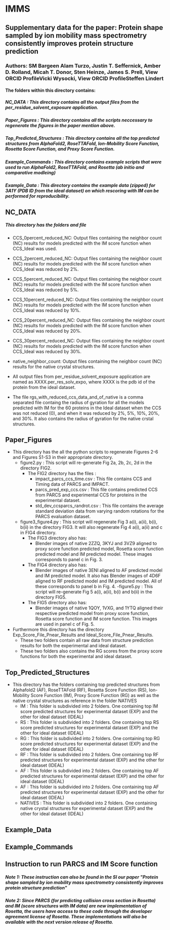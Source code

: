# IMMS
## Supplementary data for the paper: Protein shape sampled by ion mobility mass spectrometry consistently improves protein structure prediction
### Authors: SM Bargeen Alam Turzo, Justin T. Seffernick, Amber D. Rolland, Micah T. Donor, Sten Heinze, James S. Prell,  View ORCID ProfileVicki Wysocki,  View ORCID ProfileSteffen Lindert

#### The folders within this directory contains:
#####	**NC\_DATA** : This directory contains all the output files from the per\_residue\_solvent\_exposure application\.
#####	**Paper\_Figures** : This directory contains all the scripts neccessary to regenerate the figures in the paper mention above\.
#####	**Top\_Predicted\_Structures** : This directory contains all the top predicted structures from AlphaFold2, RoseTTAFold, Ion-Mobility Score Function, Rosetta Score Function, and  Proxy Score Function\.
#####   **Example_Commands** : This directory contains example scripts that were used to run AlphaFold2, RoseTTAFold, and Rosetta (ab initio and comparative modleing) 
#####   **Example_Data** : This directory contains the example data (zipped) for 3A1Y (PDB ID from the ideal dataset) on which rescoring with IM can be performed for reproducibility. 

## **NC\_DATA**
##### This directory has the folders and file
- CCS\_0percent\_reduced\_NC: Output files containing the neighbor count (NC) results for models predicted with the IM score function when CCS\_Ideal was used\.
- CCS\_2percent\_reduced\_NC: Output files containing the neighbor count (NC) results for models predicted with the IM score function when CCS\_Ideal was reduced by 2%\.
- CCS\_5percent\_reduced\_NC: Output files containing the neighbor count (NC) results for models predicted with the IM score function when CCS\_Ideal was reduced by 5%\.
- CCS\_10percent\_reduced\_NC: Output files containing the neighbor count (NC) results for models predicted with the IM score function when CCS\_Ideal was reduced by 10%\.
- CCS\_20percent\_reduced\_NC: Output files containing the neighbor count (NC) results for models predicted with the IM score function when CCS\_Ideal was reduced by 20%\.
- CCS\_30percent\_reduced\_NC: Output files containing the neighbor count (NC) results for models predicted with the IM score function when CCS\_Ideal was reduced by 30%\.
- native\_neighbor\_count: Output files containing the neighbor count (NC) results for the native crystal structures\.
- All output files from per\_residue\_solvent\_exposure application are named as XXXX\.per\_res\_solv\_expo, where XXXX is the pdb id of the protein from the ideal dataset\.

- The file rgs\_with\_reduced\_ccs\_data\_and\_of\_native is a comma separated file containg the radius of gyration for all the models predicted with IM for the 60 proteins in the Ideal dataset when the CCS was not reduced (0), and when it was reduced by 2%, 5%, 10%, 20%, and 30%. It also contains the radius of gyration for the native crstal structures\.

## **Paper\_Figures**
- This directory has the all the python scripts to regenerate Figures 2-6 and Figures S1-S3 in their appropriate directory\.
	- figure2.py : This script will re-generate Fig 2a, 2b, 2c, 2d in the directory FIG2.
		- The FIG2 directory has the files : 
			- impact_parcs_ccs_time.csv : This file contains CCS and Timing data of PARCS and IMPACT\.
			- parcs_pred_exp_ccs.csv : This file contains predicted CCS from PARCS and experimental CCS for proteins in the experimental dataset\.
			- std_dev_ccsparcs_randrot.csv : This file contains the average standard deviation data from varying random rotations for the PARCS evaluation dataset\.
	- figure3_figure4.py : This script will regenerate Fig 3 a(i), a(ii), b(i), b(ii) in the directory FIG3. It will also regenerate Fig 4 a(i), a(ii) and c in FIG4 directory.
		- The FIG3 directory also has:
			- Blender images of native 2ZZQ, 3KYJ and 3VZ9 aligned to proxy score function predicted model, Rosetta score function predicted model and IM predicted model\. These images corresponds to panel c in Fig. 3\.
		- The FIG4 directory also has:
			- Blender images of native 3ENI aligned to AF predicted model and IM predicted model\. It also has Blender images of 4D6F aligned to RF predicted model and IM predicted model. All of these corresponds to panel b in Fig. 4\.
	-figure5.py : This script will re-generate Fig 5 a(i), a(ii), b(i) and b(ii) in the directory FIG5\.
		- The FIG5 directory also has:
			- Blender images of native 1QOY, 1VXG, and 1YTQ aligned their respective predicted model from proxy score function, Rosetta score function and IM score function. This images are used in panel c of Fig. 5\.
- Furthermore this directory has the directory Exp\_Score\_File\_Pnear\_Results and Ideal\_Score\_File\_Pnear\_Results\. 
	- These two folders contain all raw data from structure prediction results for both the experimental and ideal dataset\.
	- These two folders also contains the RG scores from the proxy score functions for both the experimental and ideal dataset\.  
	
##	**Top\_Predicted\_Structures**
- This directory has the folders containing top predicted structures from Alphafold2 (AF), RoseTTAFold (RF), Rosetta Score Function (RS), Ion\-Mobility Score Function (IM), Proxy Score Function (RG) as well as the native crystal structures as reference in the folder NATIVES
	- IM : This folder is subdivided into 2 folders. One containing top IM score predicted structures for experimental dataset (EXP) and the other for ideal dataset (IDEAL)
	- RS : This folder is subdivided into 2 folders. One containing top RS score predicted structures for experimental dataset (EXP) and the other for ideal dataset (IDEAL)
	- RG : This folder is subdivided into 2 folders. One containing top RG score predicted structures for experimental dataset (EXP) and the other for ideal dataset (IDEAL)
	- RF : This folder is subdivided into 2 folders. One containing top RF predicted structures for experimental dataset (EXP) and the other for ideal dataset (IDEAL)
	- AF : This folder is subdivided into 2 folders. One containing top AF predicted structures for experimental dataset (EXP) and the other for ideal dataset (IDEAL)
	- AF : This folder is subdivided into 2 folders. One containing top AF predicted structures for experimental dataset (EXP) and the other for ideal dataset (IDEAL)
	- NATIVES : This folder is subdivided into 2 folders. One containing native crystal structures for experimental dataset (EXP) and the other for ideal dataset (IDEAL)

##   **Example_Data**

##   **Example_Commands**

##	**Instruction to run PARCS and IM Score function**
##### Note 1: These instruction can also be found in the SI our paper "Protein shape sampled by ion mobility mass spectrometry consistently improves protein structure prediction"
##### Note 2: Since PARCS (for predicting collision cross section in Rosetta) and IM (score structures with IM data) are new implementation of Rosetta, the users have access to these code through the developer agreement license of Rosetta. These implementations will also be available with the next version release of Rosetta\.